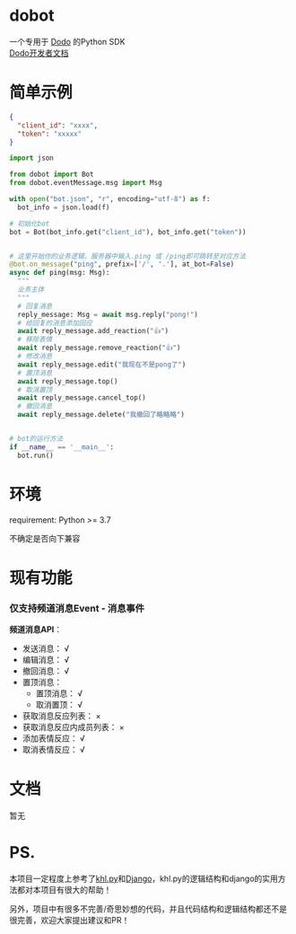 # dobot

一个专用于 [Dodo](https://www.imdodo.com/) 的Python SDK  
[Dodo开发者文档](https://open.imdodo.com/)

# 简单示例

```json
{
  "client_id": "xxxx",
  "token": "xxxxx"
}
```

```python
import json

from dobot import Bot
from dobot.eventMessage.msg import Msg

with open("bot.json", "r", encoding="utf-8") as f:
  bot_info = json.load(f)

# 初始化bot
bot = Bot(bot_info.get("client_id"), bot_info.get("token"))


# 这里开始你的业务逻辑，服务器中输入.ping 或 /ping即可跳转至对应方法
@bot.on_message("ping", prefix=['/', '.'], at_bot=False)
async def ping(msg: Msg):
  """
  业务主体
  """
  # 回复消息
  reply_message: Msg = await msg.reply("pong!")
  # 给回复的消息添加回应
  await reply_message.add_reaction("👍")
  # 移除表情
  await reply_message.remove_reaction("👍")
  # 修改消息
  await reply_message.edit("我现在不是pong了")
  # 置顶消息
  await reply_message.top()
  # 取消置顶
  await reply_message.cancel_top()
  # 撤回消息
  await reply_message.delete("我撤回了略略略")


# bot的运行方法
if __name__ == '__main__':
  bot.run()
```

# 环境

requirement: Python >= 3.7

不确定是否向下兼容

# 现有功能

### 仅支持频道消息Event - 消息事件

**频道消息API**：

- 发送消息： √
- 编辑消息： √
- 撤回消息： √
- 置顶消息：
    - 置顶消息： √
    - 取消置顶： √
- 获取消息反应列表： ×
- 获取消息反应内成员列表： ×
- 添加表情反应： √
- 取消表情反应： √

# 文档

暂无

# PS.

本项目一定程度上参考了[khl.py](https://github.com/TWT233/khl.py)和[Django](https://github.com/django/django)，khl.py的逻辑结构和django的实用方法都对本项目有很大的帮助！

另外，项目中有很多不完善/奇思妙想的代码，并且代码结构和逻辑结构都还不是很完善，欢迎大家提出建议和PR！

